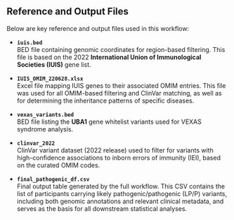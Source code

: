 ## Reference and Output Files

Below are key reference and output files used in this workflow:

- **`iuis.bed`**  
  BED file containing genomic coordinates for region-based filtering. This file is based on the 2022 **International Union of Immunological Societies (IUIS)** gene list.

- **`IUIS_OMIM_220628.xlsx`**  
  Excel file mapping IUIS genes to their associated OMIM entries. This file was used for all OMIM-based filtering and ClinVar matching, as well as for determining the inheritance patterns of specific diseases.

- **`vexas_variants.bed`**  
  BED file listing the **UBA1** gene whitelist variants used for VEXAS syndrome analysis.

- **`clinvar_2022`**  
  ClinVar variant dataset (2022 release) used to filter for variants with high-confidence associations to inborn errors of immunity (IEI), based on the curated OMIM codes.

- **`final_pathogenic_df.csv`**  
  Final output table generated by the full workflow. This CSV contains the list of participants carrying likely pathogenic/pathogenic (LP/P) variants, including both genomic annotations and relevant clinical metadata, and serves as the basis for all downstream statistical analyses.
